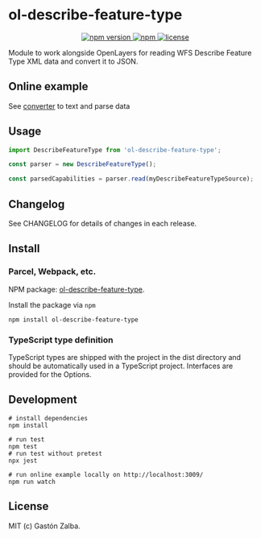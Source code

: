 # ol-describe-feature-type

<p align="center">
    <a href="https://www.npmjs.com/package/ol-describe-feature-type">
        <img src="https://img.shields.io/npm/v/ol-describe-feature-type.svg" alt="npm version">
    </a>
    <a href="https://img.shields.io/npm/dm/ol-describe-feature-type">
        <img alt="npm" src="https://img.shields.io/npm/dm/ol-describe-feature-type">
    </a>
    <a href="https://github.com/gastonzalba/ol-describe-feature-type/blob/master/LICENSE">
        <img src="https://img.shields.io/npm/l/ol-describe-feature-type.svg" alt="license">
    </a>
</p>

Module to work alongside OpenLayers for reading WFS Describe Feature Type XML data and convert it to JSON.

## Online example

See [converter](https://raw.githack.com/GastonZalba/ol-describe-feature-type/main/examples/converter.html) to text and parse data

## Usage

```js
import DescribeFeatureType from 'ol-describe-feature-type';

const parser = new DescribeFeatureType();

const parsedCapabilities = parser.read(myDescribeFeatureTypeSource);
```

## Changelog

See CHANGELOG for details of changes in each release.

## Install

### Parcel, Webpack, etc.

NPM package: [ol-describe-feature-type](https://www.npmjs.com/package/ol-describe-feature-type).

Install the package via `npm`

```shell
npm install ol-describe-feature-type
```

### TypeScript type definition

TypeScript types are shipped with the project in the dist directory and should be automatically used in a TypeScript project. Interfaces are provided for the Options.

## Development

```shell
# install dependencies
npm install

# run test
npm test
# run test without pretest
npx jest

# run online example locally on http://localhost:3009/
npm run watch 
```

## License
MIT (c) Gastón Zalba.
